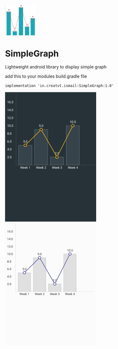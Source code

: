 <img src="simple_graph.png" width="100" title="SimpleGraph" alt="">

# SimpleGraph
Lightweight android library to display simple graph

add this to your modules build.gradle file
```
implementation 'in.creatvt.ismail:SimpleGraph:1.0'
```
<img src="screenshot_dark.png" width="300" title="Screenshot Dark" alt=""><img src="screenshot_light.png" width="300" title="Screenshot Light" alt="">
